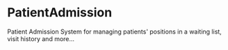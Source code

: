 # PatientAdmission
Patient Admission System for managing patients' positions in a waiting list, visit history and more... 
